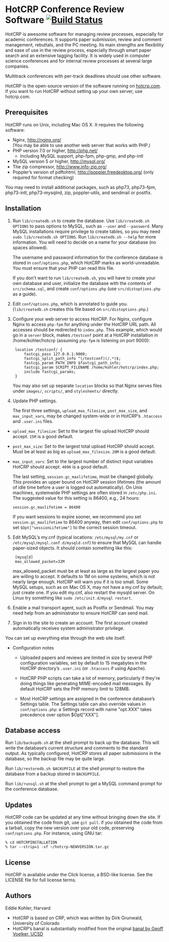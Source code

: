 HotCRP Conference Review Software [![Build Status](https://travis-ci.org/kohler/hotcrp.svg?branch=master)](https://travis-ci.org/kohler/hotcrp)
=================================

HotCRP is awesome software for managing review processes, especially
for academic conferences. It supports paper submission, review and
comment management, rebuttals, and the PC meeting. Its main strengths
are flexibility and ease of use in the review process, especially
through smart paper search and an extensive tagging facility. It is
widely used in computer science conferences and for internal review
processes at several large companies.

Multitrack conferences with per-track deadlines should use other software.

HotCRP is the open-source version of the software running on
[hotcrp.com](https://hotcrp.com). If you want to run HotCRP without setting
up your own server, use hotcrp.com.

Prerequisites
-------------

HotCRP runs on Unix, including Mac OS X. It requires the following
software:

* Nginx, http://nginx.org/ \
  (You may be able to use another web server that works with PHP.)
* PHP version 7.0 or higher, http://php.net/
  - Including MySQL support, php-fpm, php-gmp, and php-intl
* MySQL version 5 or higher, http://mysql.org/
* The zip compressor, http://www.info-zip.org/
* Poppler’s version of pdftohtml, http://poppler.freedesktop.org/ (only
  required for format checking)

You may need to install additional packages, such as php73, php73-fpm,
php73-intl, php73-mysqlnd, zip, poppler-utils, and sendmail or postfix.

Installation
------------

1. Run `lib/createdb.sh` to create the database. Use
`lib/createdb.sh OPTIONS` to pass options to MySQL, such as `--user`
and `--password`. Many MySQL installations require privilege to create
tables, so you may need `sudo lib/createdb.sh OPTIONS`. Run
`lib/createdb.sh --help` for more information. You will need to
decide on a name for your database (no spaces allowed).

    The username and password information for the conference database is
stored in `conf/options.php`, which HotCRP marks as world-unreadable. You must
ensure that your PHP can read this file.

    If you don’t want to run `lib/createdb.sh`, you will have to create your
own database and user, initialize the database with the contents of
`src/schema.sql`, and create `conf/options.php` (use `src/distoptions.php`
as a guide).

2. Edit `conf/options.php`, which is annotated to guide you.
(`lib/createdb.sh` creates this file based on `src/distoptions.php`.)

3. Configure your web server to access HotCRP. For Nginx, configure Nginx to
access `php-fpm` for anything under the HotCRP URL path. All accesses
should be redirected to `index.php`. This example, which would go in a
`server` block, makes `/testconf` point at a HotCRP installation in
/home/kohler/hotcrp (assuming `php-fpm` is listening on port 9000):

        location /testconf/ {
            fastcgi_pass 127.0.0.1:9000;
            fastcgi_split_path_info ^(/testconf)(/.*)$;
            fastcgi_param PATH_INFO $fastcgi_path_info;
            fastcgi_param SCRIPT_FILENAME /home/kohler/hotcrp/index.php;
            include fastcgi_params;
        }

    You may also set up separate `location` blocks so that Nginx
serves files under `images/`, `scripts/`, and `stylesheets/` directly.

4. Update PHP settings.

    The first three settings, `upload_max_filesize`, `post_max_size`, and
`max_input_vars`, may be changed system-wide or in HotCRP’s `.htaccess` and
`.user.ini` files.

  * `upload_max_filesize`: Set to the largest file upload HotCRP should accept.
    `15M` is a good default.

  * `post_max_size`: Set to the largest total upload HotCRP should accept. Must
    be at least as big as `upload_max_filesize`. `20M` is a good default.

  * `max_input_vars`: Set to the largest number of distinct input variables
    HotCRP should accept. `4096` is a good default.

    The last setting, `session.gc_maxlifetime`, must be changed globally. This
provides an upper bound on HotCRP session lifetimes (the amount of idle time
before a user is logged out automatically). On Unix machines, systemwide PHP
settings are often stored in `/etc/php.ini`. The suggested value for this
setting is 86400, e.g., 24 hours:

        session.gc_maxlifetime = 86400

    If you want sessions to expire sooner, we recommend you set
`session.gc_maxlifetime` to 86400 anyway, then edit `conf/options.php`
to set `$Opt["sessionLifetime"]` to the correct session timeout.

5. Edit MySQL’s my.cnf (typical locations: `/etc/mysql/my.cnf` or
`/etc/mysql/mysql.conf.d/mysqld.cnf`) to ensure that MySQL can handle
paper-sized objects.  It should contain something like this:

        [mysqld]
        max_allowed_packet=32M

    max_allowed_packet must be at least as large as the largest paper
you are willing to accept. It defaults to 1M on some systems, which is
not nearly large enough. HotCRP will warn you if it is too small. Some
MySQL setups, such as on Mac OS X, may not have a my.cnf by default;
just create one. If you edit my.cnf, also restart the mysqld server.
On Linux try something like `sudo /etc/init.d/mysql restart`.

6. Enable a mail transport agent, such as Postfix or Sendmail. You may need
help from an administrator to ensure HotCRP can send mail.

7. Sign in to the site to create an account. The first account created
automatically receives system administrator privilege.

You can set up everything else through the web site itself.

* Configuration notes

  - Uploaded papers and reviews are limited in size by several PHP
    configuration variables, set by default to 15 megabytes in the HotCRP
    directory’s `.user.ini` (or `.htaccess` if using Apache).

  - HotCRP PHP scripts can take a lot of memory, particularly if they're
    doing things like generating MIME-encoded mail messages. By default
    HotCRP sets the PHP memory limit to 128MB.

  - Most HotCRP settings are assigned in the conference database’s
    Settings table. The Settings table can also override values in
    `conf/options.php`: a Settings record with name "opt.XXX" takes
    precedence over option $Opt["XXX"].

Database access
---------------

Run `lib/backupdb.sh` at the shell prompt to back up the database.
This will write the database’s current structure and comments to the
standard output. As typically configured, HotCRP stores all paper
submissions in the database, so the backup file may be quite large.

Run `lib/restoredb.sh BACKUPFILE` at the shell prompt to restore the
database from a backup stored in `BACKUPFILE`.

Run `lib/runsql.sh` at the shell prompt to get a MySQL command prompt
for the conference database.

Updates
-------

HotCRP code can be updated at any time without bringing down the site.
If you obtained the code from git, use `git pull`. if you obtained
the code from a tarball, copy the new version over your old code,
preserving `conf/options.php`. For instance, using GNU tar:

    % cd HOTCRPINSTALLATION
    % tar --strip=1 -xf ~/hotcrp-NEWVERSION.tar.gz

License
-------

HotCRP is available under the Click license, a BSD-like license. See the
LICENSE file for full license terms.

Authors
-------

Eddie Kohler, Harvard

* HotCRP is based on CRP, which was written by Dirk Grunwald,
  University of Colorado
* HotCRP’s banal is substantially modified from the original
  [banal by Geoff Voelker, UCSD](http://www.sysnet.ucsd.edu/sigops/banal/)
